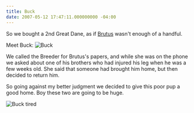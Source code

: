 ```yaml
---
title: Buck
date: 2007-05-12 17:47:11.000000000 -04:00
---
```

So we bought a 2nd Great Dane, as if [Brutus](/2007/5/brutus) wasn't enough of a handful.

Meet Buck: ![Buck](/assets/2007/5/12/brutus1.png "Buck")

We called the Breeder for Brutus's papers, and while she was on the phone we asked about one of his brothers who had injured his leg when he was a few weeks old. She said that someone had brought him home, but then decided to return him.

So going against my better judgment we decided to give this poor pup a good home. Boy these two are going to be huge.

![Buck tired](/assets/2007/5/12/brutus2.png "Ready for Nap Time")
